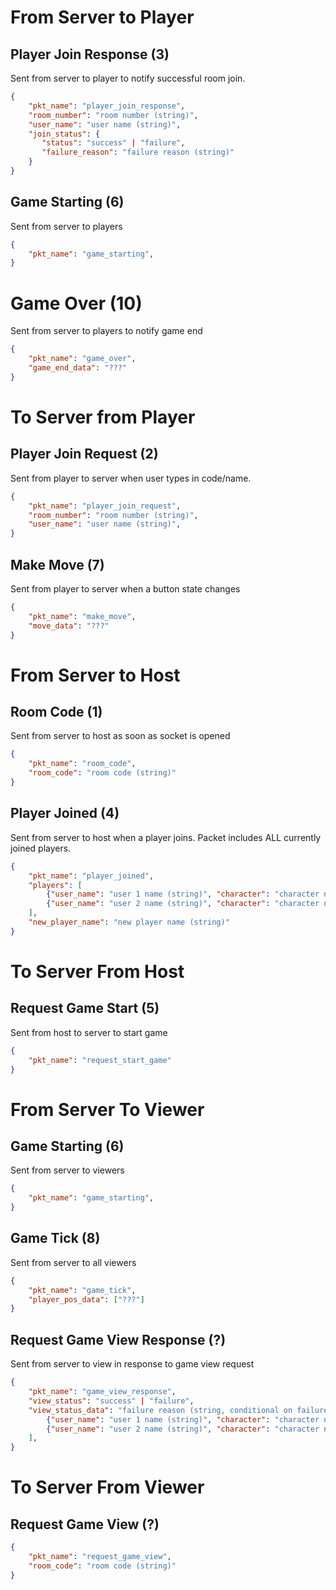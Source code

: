 # From Server to Player

## Player Join Response (3)
Sent from server to player to notify successful room join.

```json
{
    "pkt_name": "player_join_response",
    "room_number": "room number (string)",
    "user_name": "user name (string)",
    "join_status": {
       "status": "success" | "failure",
       "failure_reason": "failure reason (string)"
    }
}
```

## Game Starting (6)
Sent from server to players

```json
{
    "pkt_name": "game_starting",
}
```

# Game Over (10)
Sent from server to players to notify game end

```json
{
    "pkt_name": "game_over",
    "game_end_data": "???"
}
```

# To Server from Player

## Player Join Request (2)
Sent from player to server when user types in code/name.

```json
{
    "pkt_name": "player_join_request",
    "room_number": "room number (string)",
    "user_name": "user name (string)",
}
```

## Make Move (7)
Sent from player to server when a button state changes

```json
{
    "pkt_name": "make_move",
    "move_data": "???"
}
```

# From Server to Host

## Room Code (1)
Sent from server to host as soon as socket is opened

```json
{
    "pkt_name": "room_code",
    "room_code": "room code (string)"
}
```

## Player Joined (4)
Sent from server to host when a player joins. Packet includes ALL currently joined players.

```json
{
    "pkt_name": "player_joined",
    "players": [
        {"user_name": "user 1 name (string)", "character": "character name (string)"},
        {"user_name": "user 2 name (string)", "character": "character name (string)"}
    ],
    "new_player_name": "new player name (string)"
}
```

# To Server From Host

## Request Game Start (5)
Sent from host to server to start game

```json
{
    "pkt_name": "request_start_game"
}
```

# From Server To Viewer

## Game Starting (6)
Sent from server to viewers

```json
{
    "pkt_name": "game_starting",
}
```

## Game Tick (8)
Sent from server to all viewers

```json
{
    "pkt_name": "game_tick",
    "player_pos_data": ["???"]
}
```

## Request Game View Response (?)
Sent from server to view in response to game view request

```json
{
    "pkt_name": "game_view_response",
    "view_status": "success" | "failure",
    "view_status_data": "failure reason (string, conditional on failure)" | [ // array of user data
        {"user_name": "user 1 name (string)", "character": "character name (string)"},
        {"user_name": "user 2 name (string)", "character": "character name (string)"}
    ],
}
```

# To Server From Viewer

## Request Game View (?)

```json
{
    "pkt_name": "request_game_view",
    "room_code": "room code (string)"
}
```
